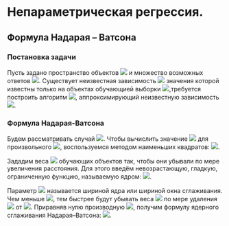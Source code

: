 # Непараметрическая	регрессия.
## Формула	Надарая – Ватсона
### Постановка задачи
Пусть задано пространство объектов ![](https://raw.githubusercontent.com/IsmailovMukhammed/MLT/master/img's/1.PNG) и множество возможных ответов ![](https://raw.githubusercontent.com/IsmailovMukhammed/MLT/master/img's/2.PNG). Существует неизвестная зависимость ![](https://raw.githubusercontent.com/IsmailovMukhammed/MLT/master/img's/3.PNG) значения которой известны только на объектах обучающией выборки ![](https://raw.githubusercontent.com/IsmailovMukhammed/MLT/master/img's/4.PNG),требуется построить алгоритм ![](https://raw.githubusercontent.com/IsmailovMukhammed/MLT/master/img's/5.PNG), аппроксимирующий неизвестную зависимость ![](https://raw.githubusercontent.com/IsmailovMukhammed/MLT/master/img's/6.PNG).
### Формула Надарая-Ватсона
Будем рассматривать случай ![](https://raw.githubusercontent.com/IsmailovMukhammed/MLT/master/img's/2.PNG). Чтобы вычислить значение ![](https://raw.githubusercontent.com/IsmailovMukhammed/MLT/master/img's/7.PNG) для произвольного ![](https://raw.githubusercontent.com/IsmailovMukhammed/MLT/master/img's/8.PNG), воспользуемся
методом наименьших квадратов: ![](https://raw.githubusercontent.com/IsmailovMukhammed/MLT/master/img's/9.PNG).

Зададим веса ![](https://raw.githubusercontent.com/IsmailovMukhammed/MLT/master/img's/10.PNG) обучающих объектов так, чтобы они убывали по мере увеличения расстояния. Для этого введём невозрастающую, гладкую, ограниченную
функцию, называемую ядром: ![](https://raw.githubusercontent.com/IsmailovMukhammed/MLT/master/img's/11.PNG). 

Параметр ![](https://raw.githubusercontent.com/IsmailovMukhammed/MLT/master/img's/12.PNG) называется шириной ядра или шириной окна сглаживания. Чем меньше ![](https://raw.githubusercontent.com/IsmailovMukhammed/MLT/master/img's/12.PNG), тем быстрее будут убывать веса ![](https://raw.githubusercontent.com/IsmailovMukhammed/MLT/master/img's/13.PNG) по мере удаления ![](https://raw.githubusercontent.com/IsmailovMukhammed/MLT/master/img's/14.PNG) от ![](https://raw.githubusercontent.com/IsmailovMukhammed/MLT/master/img's/15.PNG).
Приравняв нулю производную ![](https://raw.githubusercontent.com/IsmailovMukhammed/MLT/master/img's/16.PNG), получим формулу ядерного сглаживания Надарая–Ватсона: ![](https://raw.githubusercontent.com/IsmailovMukhammed/MLT/master/img's/17.PNG).
